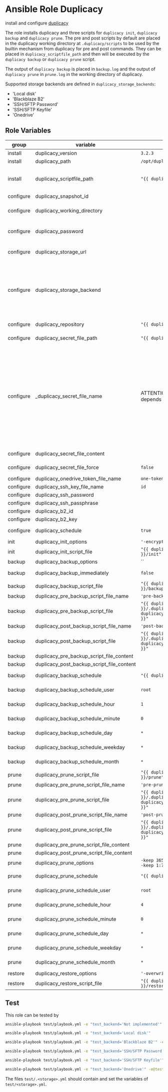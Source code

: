 # Ansible Role Duplicacy

install and configure [duplicacy](https://github.com/gilbertchen/duplicacy)

The role installs duplicacy and three scripts for `duplicacy init`, `duplicacy backup` and `duplicacy prune`.
The pre and post scripts by default are placed in the duplicacy working directory at `.duplicacy/scripts` to be used by the builtin mechanism from duplicacy for pre and post commands.
They can be placed in `duplicacy_scriptfile_path` and then will be executed by the `duplicacy backup` or `duplicacy prune` script.

The output of `duplicacy backup` is placed in `backup.log` and the output of `duplicacy prune` in `prune.log` in the working directory of duplicacy.

Supported storage backends are defined in `duplicacy_storage_backends`:

- 'Local disk'
- 'Blackblaze B2'
- 'SSH/SFTP Password'
- 'SSH/SFTP Keyfile'
- 'Onedrive'

## Role Variables

<!-- markdownlint-disable MD033 -->
| group | variable | default | description |
| --- | --- | ---| --- |
| install | duplicacy_version | `3.2.3` | the duplicacy version to install |
| install | duplicacy_path | `/opt/duplicacy` | the path to install duplicacy |
| install | duplicacy_scriptfile_path | `"{{ duplicacy_path }}/scripts"` | the path where the scripts for `duplicacy init`, `duplicacy backup`, `duplicacy restore` and `duplicacy prune` are created |
| configure | duplicacy_snapshot_id | | the `<snapshot id>` for `duplicacy init` |
| configure | duplicacy_working_directory | | the working directory for duplicacy which is the default path for the repository to backup |
| configure | duplicacy_password | | the value for `DUPLICACY_PASSWORD`, e.g. the passphrase to encrypt the backups with before they are stored remotely |
| configure | duplicacy_storage_url | | the `<storage url>` for ´duplicacy init`, e.g. the [Duplicacy URI](https://github.com/gilbertchen/duplicacy/wiki/Storage-Backends) of where to store the backups |
| configure | duplicacy_storage_backend | | the storage backend, possible values are  <br /><ol><li>`Local disk`</li><li>`Backblaze B2`</li><li>`SSH/SFTP Password`</li><li>`SSH/SFTP Keyfile`</li><li>`Onedrive`</li></ol> |
| configure | duplicacy_repository | `"{{ duplicacy_working_directory }}"` | the `<path>` for `duplicacy init -repository <path>` |
| configure | duplicacy_secret_file_path | `"{{ duplicacy_path }}/secret"` | the path where the token and the ssh-key files are created |
| configure | _duplicacy_secret_file_name | ATTENTION: internal variable! The value depends on `duplicacy_storage_backend` | the filename for the secret file, the default is <br /><ol><li>`Local disk`<br />irrelevant</li><li>`Backblaze B2`<br />irrelevant</li><li>`SSH/SFTP Password`<br />irrelevant</li><li>`SSH/SFTP Keyfile`<br />`"{{ duplicacy_ssh_key_file_name }}"`</li><li>`Onedrive`<br />`{{ duplicacy_onedrive_token_file_name }}`</li></ol> |
| configure | duplicacy_secret_file_content | | the content for `_duplicacy_secret_file_name` |
| configure | duplicacy_secret_file_force | `false` | if the templating of the secret file will be forced, even if the secret file exists |
| configure | duplicacy_onedrive_token_file_name | `one-token.json`| the filename for `DUPLICACY_ONE_TOKEN` |
| configure | duplicacy_ssh_key_file_name | `id` | the filename for `DUPLICACY_SSH_KEY_FILE` |
| configure | duplicacy_ssh_password | | the value for `DUPLICACY_SSH_PASSWORD` |
| configure | duplicacy_ssh_passphrase | | the value for `DUPLICACY_SSH_PASSPHRASE` |
| configure | duplicacy_b2_id | | the value for `DUPLICACY_B2_ID` |
| configure | duplicacy_b2_key | | the value for `DUPLICACY_B2_KEY` |
| configure | duplicacy_schedule | `true` | if duplicacy should be scheduled with cron |
| init | duplicacy_init_options | `'-encrypt'` | the options for `duplicacy init` |
| init | duplicacy_init_script_file | `"{{ duplicacy_script_file_path }}/init"` | the duplicacy init script file |
| backup | duplicacy_backup_options | `` | the options for `duplicacy backup` |
| backup | duplicacy_backup_immediately | `false` | if a backup should be performed immediately |
| backup | duplicacy_backup_script_file | `"{{ duplicacy_script_file_path }}/backup"` | the duplicacy backup script file |
| backup | duplicacy_pre_backup_script_file_name | `'pre-backup'` | the file name of the pre backup script |
| backup | duplicacy_pre_backup_script_file | `"{{ duplicacy_working_directory }}/.duplicacy/scripts/{{ duplicacy_pre_backup_script_file_name }}"` | the pre backup script file |
| backup | duplicacy_post_backup_script_file_name | `'post-backup'` | the file name of the post backup script |
| backup | duplicacy_post_backup_script_file | `"{{ duplicacy_working_directory }}/.duplicacy/scripts/{{ duplicacy_post_backup_script_file_name }}"` | the post backup script file |
| backup | duplicacy_pre_backup_script_file_content |  | the content for the pre backup script |
| backup | duplicacy_post_backup_script_file_content |  | the content for the post backup script |
| backup | duplicacy_backup_schedule | `"{{ duplicacy_schedule }}"` | if duplicacy backup should be scheduled with cron |
| backup | duplicacy_backup_schedule_user | `root` | the cron schedule user for duplicacy backups |
| backup | duplicacy_backup_schedule_hour | `1` | the cron schedule hour for duplicacy backups |
| backup | duplicacy_backup_schedule_minute | `0` | the cron schedule minute for duplicacy backups |
| backup | duplicacy_backup_schedule_day | `*` | the cron schedule day for duplicacy backups |
| backup | duplicacy_backup_schedule_weekday | `*` | the cron schedule weekday for duplicacy backups |
| backup | duplicacy_backup_schedule_month | `*` | the cron schedule month for duplicacy backups |
| prune | duplicacy_prune_script_file | `"{{ duplicacy_script_file_path }}/prune"` | the duplicacy prune script file |
| prune | duplicacy_pre_prune_script_file_name | `'pre-prune'` | the file name of the pre prune script |
| prune | duplicacy_pre_prune_script_file | `"{{ duplicacy_working_directory }}/.duplicacy/scripts/{{ duplicacy_pre_prune_script_file_name }}"` | the pre prune script file |
| prune | duplicacy_post_prune_script_file_name | `'post-prune'` | the file name of the post backup script |
| prune | duplicacy_post_prune_script_file | `"{{ duplicacy_working_directory }}/.duplicacy/scripts/{{ duplicacy_post_backup_script_file_name }}"` | the post backup script file |
| prune | duplicacy_pre_prune_script_file_content |  | the content for the pre prune script |
| prune | duplicacy_post_prune_script_file_content |  | the content for the post prune script |
| prune | duplicacy_prune_options | `-keep 365:3650 -keep 30:365 -keep 7:30 -keep 1:7 -a` | the options for `duplicacy prune` |
| prune | duplicacy_prune_schedule | `"{{ duplicacy_schedule }}"` | if duplicacy prune should be scheduled with cron |
| prune | duplicacy_prune_schedule_user | `root` | the cron schedule user for duplicacy prunes |
| prune | duplicacy_prune_schedule_hour | `4` | the cron schedule hour for duplicacy prunes |
| prune | duplicacy_prune_schedule_minute | `0` | the cron schedule minute for duplicacy prunes |
| prune | duplicacy_prune_schedule_day | `*` | the cron schedule day for duplicacy prunes |
| prune | duplicacy_prune_schedule_weekday | `*` | the cron schedule weekday for duplicacy prunes |
| prune | duplicacy_prune_schedule_month | `*` | the cron schedule month for duplicacy prunes |
| restore | duplicacy_restore_options | `'-overwrite'` | the options for `duplicacy restore` |
| restore | duplicacy_restore_script_file | `"{{ duplicacy_script_file_path }}/restore"`| the duplicacy restore script file |
<!-- markdownlint-enable MD033 -->

## Test

This role can be tested by

```bash
ansible-playbook test/playbook.yml -e "test_backend='Not implemented'"
```

```bash
ansible-playbook test/playbook.yml -e "test_backend='Local disk'"
```

```bash
ansible-playbook test/playbook.yml -e "test_backend='Blackblaze B2'" -e@test/.blackblaze_b2.yml
```

```bash
ansible-playbook test/playbook.yml -e "test_backend='SSH/SFTP Password'" -e@test/.ssh_sftp_password.yml
```

```bash
ansible-playbook test/playbook.yml -e "test_backend='SSH/SFTP Keyfile'" -e@test/.ssh_sftp_key.yml
```

```bash
ansible-playbook test/playbook.yml -e "test_backend='Onedrive'" -e@test/.onedrive.yml
```

The files `test/.<storage>.yml` should contain and set the variables of `test/<storage>.yml`.
